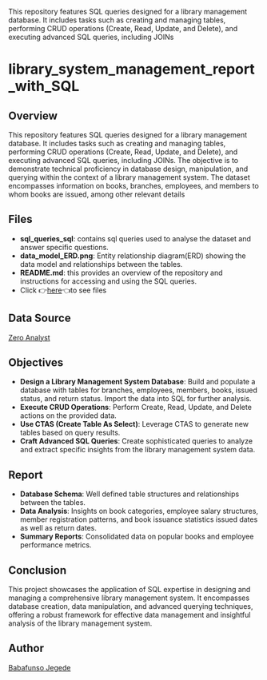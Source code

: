 This repository features SQL queries designed for a library management database. It includes tasks such as creating and managing tables, performing CRUD operations (Create, Read, Update, and Delete), and executing advanced SQL queries, including JOINs

# library_system_management_report_with_SQL
## Overview
This repository features SQL queries designed for a library management database. It includes tasks such as creating and managing tables, performing CRUD operations (Create, Read, Update, and Delete), and executing advanced SQL queries, including JOINs. The objective is to demonstrate technical proficiency in database design, manipulation, and querying within the context of a library management system. The dataset encompasses information on books, branches, employees, and members to whom books are issued, among other relevant details

## Files
- **sql_queries_sql**: contains sql queries used to analyse the dataset and answer specific questions.
- **data_model_ERD.png**: Entity relationship diagram(ERD) showing the data model and relationships between the tables.
- **README.md**: this provides an overview of the repository and instructions for accessing and using the SQL queries.
- Click 👉[here](https://drive.google.com/drive/folders/1NkIZqxDPa-3t3g6Le_QqIK5PXWJz12B5?usp=sharing)👈to see files

## Data Source
[Zero Analyst](https://github.com/najirh/Library-System-Management---P2)


## Objectives
- **Design a Library Management System Database**: Build and populate a database with tables for branches, employees, members, books, issued status, and return status. Import the data into SQL for further analysis.
- **Execute CRUD Operations**: Perform Create, Read, Update, and Delete actions on the provided data.
- **Use CTAS (Create Table As Select)**: Leverage CTAS to generate new tables based on query results.
- **Craft Advanced SQL Queries**: Create sophisticated queries to analyze and extract specific insights from the library management system data.


## Report
- **Database Schema**: Well defined table structures and relationships between the tables.
- **Data Analysis**: Insights on book categories, employee salary structures, member registration patterns, and book issuance statistics issued dates as well as return dates.
- **Summary Reports**: Consolidated data on popular books and employee performance metrics.

## Conclusion
This project showcases the application of SQL expertise in designing and managing a comprehensive library management system. It encompasses database creation, data manipulation, and advanced querying techniques, offering a robust framework for effective data management and insightful analysis of the library management system.

## Author
[Babafunso Jegede](https://www.linkedin.com/in/babafunso-jegede-09634a232/)
